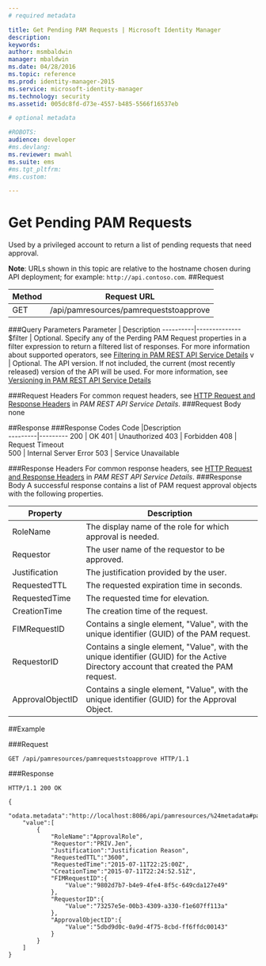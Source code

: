 ```yaml
---
# required metadata

title: Get Pending PAM Requests | Microsoft Identity Manager
description:
keywords:
author: msmbaldwin
manager: mbaldwin
ms.date: 04/28/2016
ms.topic: reference
ms.prod: identity-manager-2015
ms.service: microsoft-identity-manager
ms.technology: security
ms.assetid: 005dc8fd-d73e-4557-b485-5566f16537eb

# optional metadata

#ROBOTS:
audience: developer
#ms.devlang:
ms.reviewer: mwahl
ms.suite: ems
#ms.tgt_pltfrm:
#ms.custom:

---
```


# Get Pending PAM Requests
Used by a privileged account to return a list of pending requests that need approval.

**Note**: URLs shown in this topic are relative to the hostname chosen during API deployment; for example: `http://api.contoso.com`.
##Request

Method  |Request URL  
---------|---------
GET     |/api/pamresources/pamrequeststoapprove

###Query Parameters
Parameter | Description
----------|--------------
$filter | Optional. Specify any of the Perding PAM Request properties in a filter expression to return a filtered list of responses. For more information about supported operators, see [Filtering in PAM REST API Service Details](privileged-access-management-rest-api-service-details.md#filtering)
v | Optional. The API version. If not included, the current (most recently released) version of the API will be used. For more information, see [Versioning in PAM REST API Service Details](privileged-access-management-rest-api-service-details.md#versioning)

###Request Headers
For common request headers, see [HTTP Request and Response Headers](privileged-access-management-rest-api-service-details.md#http-request-and-response-headers) in *PAM REST API Service Details*.
###Request Body
none

##Response
###Response Codes
Code  |Description  
---------|---------
200 | OK
401 | Unauthorized
403 | Forbidden
408 | Request Timeout   
500 | Internal Server Error
503 | Service Unavailable

###Response Headers
For common response headers, see [HTTP Request and Response Headers](privileged-access-management-rest-api-service-details.md#http-request-and-response-headers) in *PAM REST API Service Details*.
###Response Body
A successful response contains a list of PAM request approval objects with the following properties.

Property | Description
---------|-------------
RoleName | The display name of the role for which approval is needed.
Requestor | The user name of the requestor to be approved.
Justification | The justification provided by the user.
RequestedTTL | The requested expiration time in seconds.
RequestedTime | The requested time for elevation.
CreationTime | The creation time of the request.
FIMRequestID | Contains a single element, "Value", with the unique identifier (GUID) of the PAM request.
RequestorID | Contains a single element, "Value", with the unique identifier (GUID) for the Active Directory account that created the PAM request.
ApprovalObjectID | Contains a single element, "Value", with the unique identifier (GUID) for the Approval Object.

##Example

###Request
```
GET /api/pamresources/pamrequeststoapprove HTTP/1.1
```
###Response
```
HTTP/1.1 200 OK

{
    "odata.metadata":"http://localhost:8086/api/pamresources/%24metadata#pamrequeststoapprove",
    "value":[
        {
            "RoleName":"ApprovalRole",
            "Requestor":"PRIV.Jen",
            "Justification":"Justification Reason",
            "RequestedTTL":"3600",
            "RequestedTime":"2015-07-11T22:25:00Z",
            "CreationTime":"2015-07-11T22:24:52.51Z",
            "FIMRequestID":{
                "Value":"9802d7b7-b4e9-4fe4-8f5c-649cda127e49"
            },
            "RequestorID":{
                "Value":"73257e5e-00b3-4309-a330-f1e607ff113a"
            },
            "ApprovalObjectID":{
                "Value":"5dbd9d0c-0a9d-4f75-8cbd-ff6ffdc00143"
            }
        }
    ]
}
```       
